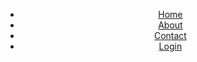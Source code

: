 <!DOCTYPE html>

<!-- this tells the computer that it is a website-->

<!-- Our head tag is where we set our character se, and create links or paths to files we will be using -->


<head>
    <link href="https://fonts.googleapis.com/css?family-Work+Sans:400">
    <link href="css/styles2.css" rel="stylesheet" type="text/css"
    <meta charset="utf-8">
    <title>EES</title>
    
<title>EES</title>
</head>


<body>
<header>
<div class="container">
 

<!-- this tells the computer that it is a nav bar and is linked ot -->

<!-- This will be the navigation bar. To make it easier to get the information that people want and so I can fit more info in on one page--> 
    
<nav> 
  <ul>
   <li><a href="#home">Home</a></li>
   <li><a href="#about">About</a></li>
   <li><a href="#contact">Contact</a></li>
   <li><a href="#login">Login</a></li>
  </ul>
 </nav>

</div>
</header>


<!-- And this ends the body and html of the code-->

</body>
</html>
